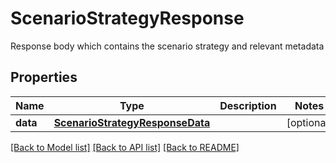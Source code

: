 # ScenarioStrategyResponse

Response body which contains the scenario strategy and relevant metadata
## Properties
Name | Type | Description | Notes
------------ | ------------- | ------------- | -------------
**data** | [**ScenarioStrategyResponseData**](ScenarioStrategyResponseData.md) |  | [optional] 

[[Back to Model list]](../README.md#documentation-for-models) [[Back to API list]](../README.md#documentation-for-api-endpoints) [[Back to README]](../README.md)


